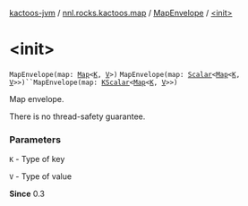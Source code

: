 [kactoos-jvm](../../index.md) / [nnl.rocks.kactoos.map](../index.md) / [MapEnvelope](index.md) / [&lt;init&gt;](./-init-.md)

# &lt;init&gt;

`MapEnvelope(map: `[`Map`](https://kotlinlang.org/api/latest/jvm/stdlib/kotlin.collections/-map/index.html)`<`[`K`](index.md#K)`, `[`V`](index.md#V)`>)`
`MapEnvelope(map: `[`Scalar`](../../nnl.rocks.kactoos/-scalar/index.md)`<`[`Map`](https://kotlinlang.org/api/latest/jvm/stdlib/kotlin.collections/-map/index.html)`<`[`K`](index.md#K)`, `[`V`](index.md#V)`>>)``MapEnvelope(map: `[`KScalar`](../../nnl.rocks.kactoos/-k-scalar.md)`<`[`Map`](https://kotlinlang.org/api/latest/jvm/stdlib/kotlin.collections/-map/index.html)`<`[`K`](index.md#K)`, `[`V`](index.md#V)`>>)`

Map envelope.

There is no thread-safety guarantee.

### Parameters

`K` - Type of key

`V` - Type of value

**Since**
0.3

